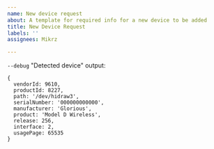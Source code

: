 ```yaml
---
name: New device request
about: A template for required info for a new device to be added
title: New Device Request
labels: ''
assignees: Mikrz

---
```


`--debug` "Detected device" output:
```
{
  vendorId: 9610,
  productId: 8227,
  path: '/dev/hidraw3',
  serialNumber: '000000000000',
  manufacturer: 'Glorious',
  product: 'Model D Wireless',
  release: 256,
  interface: 2,
  usagePage: 65535
}
```
